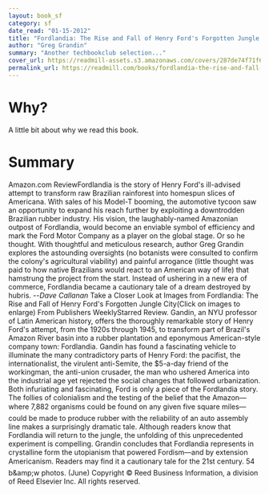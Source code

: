 ```yaml
---
layout: book_sf
category: sf
date_read: "01-15-2012"
title: "Fordlandia: The Rise and Fall of Henry Ford's Forgotten Jungle City"
author: "Greg Grandin"
summary: "Another techbookclub selection..."
cover_url: https://readmill-assets.s3.amazonaws.com/covers/287de74f71f6bfb952ebcdd34bf7b524-original.png?1344247237
permalink_url: https://readmill.com/books/fordlandia-the-rise-and-fall-of-henry-fords-forgotten-jungle-city
---
```


# Why?
A little bit about why we read this book.

# Summary
Amazon.com ReviewFordlandia is the story of Henry Ford's ill-advised attempt to transform raw Brazilian rainforest into homespun slices of Americana. With sales of his Model-T booming, the automotive tycoon saw an opportunity to expand his reach further by exploiting a downtrodden Brazilian rubber industry. His vision, the laughably-named Amazonian outpost of Fordlandia, would become an enviable symbol of efficiency and mark the Ford Motor Company as a player on the global stage. Or so he thought. With thoughtful and meticulous research, author Greg Grandin explores the astounding oversights (no botanists were consulted to confirm the colony's agricultural viability) and painful arrogance (little thought was paid to how native Brazilians would react to an American way of life) that hamstrung the project from the start. Instead of ushering in a new era of commerce, Fordlandia became a cautionary tale of a dream destroyed by hubris. --_Dave Callanan_ Take a Closer Look at Images from Fordlandia: The Rise and Fall of Henry Ford's Forgotten Jungle City(Click on images to enlarge) From Publishers WeeklyStarred Review. Gandin, an NYU professor of Latin American history, offers the thoroughly remarkable story of Henry Ford's attempt, from the 1920s through 1945, to transform part of Brazil's Amazon River basin into a rubber plantation and eponymous American-style company town: Fordlandia. Gandin has found a fascinating vehicle to illuminate the many contradictory parts of Henry Ford: the pacifist, the internationalist, the virulent anti-Semite, the $5-a-day friend of the workingman, the anti-union crusader, the man who ushered America into the industrial age yet rejected the social changes that followed urbanization. Both infuriating and fascinating, Ford is only a piece of the Fordlandia story. The follies of colonialism and the testing of the belief that the Amazon—where 7,882 organisms could be found on any given five square miles—could be made to produce rubber with the reliability of an auto assembly line makes a surprisingly dramatic tale. Although readers know that Fordlandia will return to the jungle, the unfolding of this unprecedented experiment is compelling. Grandin concludes that Fordlandia represents in crystalline form the utopianism that powered Fordism—and by extension Americanism. Readers may find it a cautionary tale for the 21st century. 54 b&amp;amp;w photos. (June) Copyright © Reed Business Information, a division of Reed Elsevier Inc. All rights reserved.
